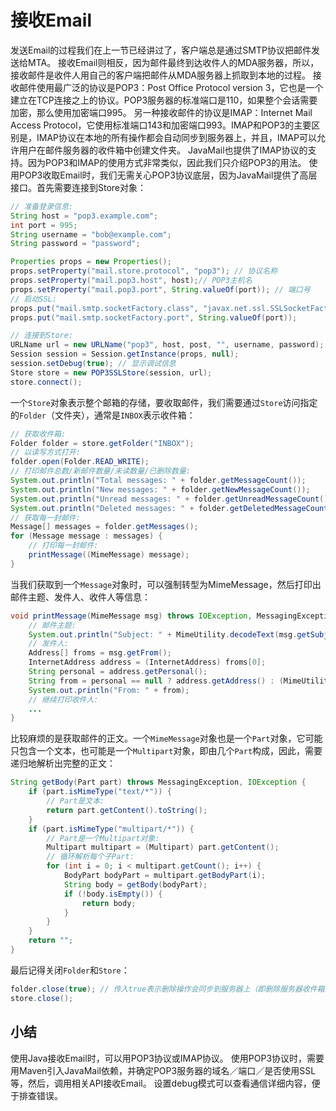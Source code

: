 # 接收Email

发送Email的过程我们在上一节已经讲过了，客户端总是通过SMTP协议把邮件发送给MTA。
接收Email则相反，因为邮件最终到达收件人的MDA服务器，所以，接收邮件是收件人用自己的客户端把邮件从MDA服务器上抓取到本地的过程。
接收邮件使用最广泛的协议是POP3：Post Office Protocol version 3，它也是一个建立在TCP连接之上的协议。POP3服务器的标准端口是110，如果整个会话需要加密，那么使用加密端口995。
另一种接收邮件的协议是IMAP：Internet Mail Access Protocol，它使用标准端口143和加密端口993。IMAP和POP3的主要区别是，IMAP协议在本地的所有操作都会自动同步到服务器上，并且，IMAP可以允许用户在邮件服务器的收件箱中创建文件夹。
JavaMail也提供了IMAP协议的支持。因为POP3和IMAP的使用方式非常类似，因此我们只介绍POP3的用法。
使用POP3收取Email时，我们无需关心POP3协议底层，因为JavaMail提供了高层接口。首先需要连接到Store对象：
```java
// 准备登录信息:
String host = "pop3.example.com";
int port = 995;
String username = "bob@example.com";
String password = "password";

Properties props = new Properties();
props.setProperty("mail.store.protocol", "pop3"); // 协议名称
props.setProperty("mail.pop3.host", host);// POP3主机名
props.setProperty("mail.pop3.port", String.valueOf(port)); // 端口号
// 启动SSL:
props.put("mail.smtp.socketFactory.class", "javax.net.ssl.SSLSocketFactory");
props.put("mail.smtp.socketFactory.port", String.valueOf(port));

// 连接到Store:
URLName url = new URLName("pop3", host, post, "", username, password);
Session session = Session.getInstance(props, null);
session.setDebug(true); // 显示调试信息
Store store = new POP3SSLStore(session, url);
store.connect();
```
一个`Store`对象表示整个邮箱的存储，要收取邮件，我们需要通过`Store`访问指定的`Folder`（文件夹），通常是`INBOX`表示收件箱：
```java
// 获取收件箱:
Folder folder = store.getFolder("INBOX");
// 以读写方式打开:
folder.open(Folder.READ_WRITE);
// 打印邮件总数/新邮件数量/未读数量/已删除数量:
System.out.println("Total messages: " + folder.getMessageCount());
System.out.println("New messages: " + folder.getNewMessageCount());
System.out.println("Unread messages: " + folder.getUnreadMessageCount());
System.out.println("Deleted messages: " + folder.getDeletedMessageCount());
// 获取每一封邮件:
Message[] messages = folder.getMessages();
for (Message message : messages) {
    // 打印每一封邮件:
    printMessage((MimeMessage) message);
}
```
当我们获取到一个`Message`对象时，可以强制转型为MimeMessage，然后打印出邮件主题、发件人、收件人等信息：
```java
void printMessage(MimeMessage msg) throws IOException, MessagingException {
    // 邮件主题:
    System.out.println("Subject: " + MimeUtility.decodeText(msg.getSubject()));
    // 发件人:
    Address[] froms = msg.getFrom();
    InternetAddress address = (InternetAddress) froms[0];
    String personal = address.getPersonal();
    String from = personal == null ? address.getAddress() : (MimeUtility.decodeText(personal) + " <" + address.getAddress() + ">");
    System.out.println("From: " + from);
    // 继续打印收件人:
    ...
}
```
比较麻烦的是获取邮件的正文。一个`MimeMessage`对象也是一个`Part`对象，它可能只包含一个文本，也可能是一个`Multipart`对象，即由几个`Part`构成，因此，需要递归地解析出完整的正文：
```java
String getBody(Part part) throws MessagingException, IOException {
    if (part.isMimeType("text/*")) {
        // Part是文本:
        return part.getContent().toString();
    }
    if (part.isMimeType("multipart/*")) {
        // Part是一个Multipart对象:
        Multipart multipart = (Multipart) part.getContent();
        // 循环解析每个子Part:
        for (int i = 0; i < multipart.getCount(); i++) {
            BodyPart bodyPart = multipart.getBodyPart(i);
            String body = getBody(bodyPart);
            if (!body.isEmpty()) {
                return body;
            }
        }
    }
    return "";
}
```
最后记得关闭`Folder`和`Store`：

```java
folder.close(true); // 传入true表示删除操作会同步到服务器上（即删除服务器收件箱的邮件）
store.close();
```

## 小结
使用Java接收Email时，可以用POP3协议或IMAP协议。
使用POP3协议时，需要用Maven引入JavaMail依赖，并确定POP3服务器的域名／端口／是否使用SSL等，然后，调用相关API接收Email。
设置debug模式可以查看通信详细内容，便于排查错误。
